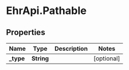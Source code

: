 # EhrApi.Pathable

## Properties

Name | Type | Description | Notes
------------ | ------------- | ------------- | -------------
**_type** | **String** |  | [optional] 


